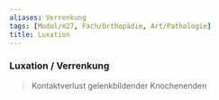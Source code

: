 ```yaml
---
aliases: Verrenkung
tags: [Modul/m27, Fach/Orthopädie, Art/Pathologie]
title: Luxation
---
```

### Luxation / Verrenkung
> Kontaktverlust gelenkbildender Knochenenden